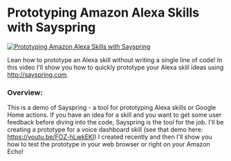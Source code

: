 # Prototyping Amazon Alexa Skills with Sayspring

[![Prototyping Amazon Alexa Skills with Sayspring](http://img.youtube.com/vi/6SQBbdFmW3o/0.jpg)](http://www.youtube.com/watch?v=6SQBbdFmW3o)

Lean how to prototype an Alexa skill without writing a single line of code! In this video I'll show you how to quickly prototype your Alexa skill ideas using http://sayspring.com.

### Overview:
This is a demo of Sayspring - a tool for prototyping Alexa skills or Google Home actions. If you have an idea for a skill and you want to get some user feedback before diving into the code, Sayspring is the tool for the job. I'll be creating a prototype for a voice dashboard skill (see that demo here: https://youtu.be/FOZ-hLwkEKI) I created recently and then I'll show you how to test the prototype in your web browser or right on your Amazon Echo!
